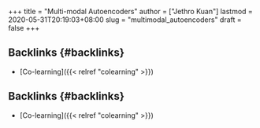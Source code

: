 +++
title = "Multi-modal Autoencoders"
author = ["Jethro Kuan"]
lastmod = 2020-05-31T20:19:03+08:00
slug = "multimodal_autoencoders"
draft = false
+++

## Backlinks {#backlinks}

- [Co-learning]({{< relref "colearning" >}})

## Backlinks {#backlinks}

- [Co-learning]({{< relref "colearning" >}})
